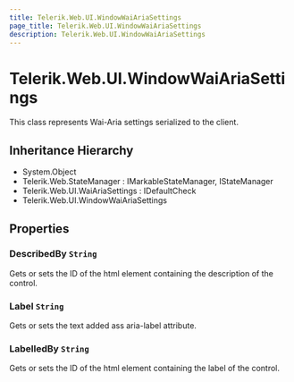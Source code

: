 ```yaml
---
title: Telerik.Web.UI.WindowWaiAriaSettings
page_title: Telerik.Web.UI.WindowWaiAriaSettings
description: Telerik.Web.UI.WindowWaiAriaSettings
---
```


# Telerik.Web.UI.WindowWaiAriaSettings

This class represents Wai-Aria settings serialized to the client.

## Inheritance Hierarchy

* System.Object
* Telerik.Web.StateManager : IMarkableStateManager, IStateManager
* Telerik.Web.UI.WaiAriaSettings : IDefaultCheck
* Telerik.Web.UI.WindowWaiAriaSettings

## Properties

###  DescribedBy `String`

Gets or sets the ID of the html element containing the description of the control.

###  Label `String`

Gets or sets the text added ass aria-label attribute.

###  LabelledBy `String`

Gets or sets the ID of the html element containing the label of the control.

